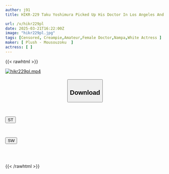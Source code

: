 ```yaml
---
author: j91
title: HIKR-229 Taku Yoshimura Picked Up His Doctor In Los Angeles And Invited Him To Dinner As A Thank You, And They Even Had Sex! Charlie (35)

url: /v/hikr229pl
date: 2025-03-21T16:22:00Z
image: "hikr229pl.jpg"
tags: [Censored, Creampie,Amateur,Female Doctor,Nampa,White Actress	]
maker: [ Plush - Mousouzoku  ]
actress: [ ]
---
```



{{< rawhtml >}}

<div class="video" data-videoid="lDrAokxKaxf7xBd">
    <a href="javascript:;">
        <img src="/v/hikr229pl/hikr229pl.jpg" width="WIDTH" height="HEIGHT" alt="hikr229pl.mp4" loading="lazy">
    </a>
</div>

<script type="text/javascript" src="https://j91.asia/asset/on-demand-st.js"></script>

<br>
  <link rel="stylesheet" href="https://j91.asia/asset/bs5.css">
  
  <center>
  <button class="btn btn-primary" type="button" data-bs-toggle="collapse" data-bs-target=".multi-collapse" aria-expanded="false" aria-controls="multiCollapseExample1 multiCollapseExample2"><h2>Download</h2></button></center>
</p>
<div class="row">
  <div class="col">
    <div class="collapse multi-collapse" id="multiCollapseExample1">
      <div class="card card-body">
	      	      <br>
<div class="buttons">  
<p><a href="/v/hikr229pl/st.html" target="_blank"><button class="btn-hover color-3"><i class="fa fa-download"></i> ST</button></a></p></div>
    </div>
  </div>
</div>
  <div class="col">
    <div class="collapse multi-collapse" id="multiCollapseExample2">
      <div class="card card-body">
	      <br>
<div class="buttons">
<p><a href="/v/hikr229pl/sw.html" target="_blank"><button class="btn-hover color-2"><i class="fa fa-download"></i> SW</button></a></p></div>
<br><br>
      </div>
    </div>
  </div>
</div>

{{< /rawhtml >}}